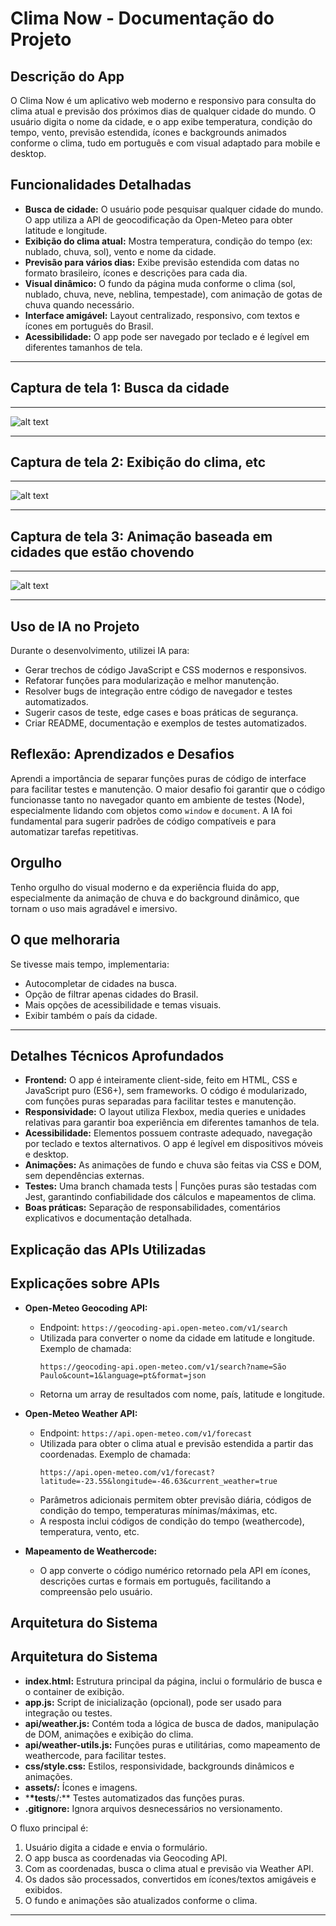 # Clima Now - Documentação do Projeto

## Descrição do App

O Clima Now é um aplicativo web moderno e responsivo para consulta do clima atual e previsão dos próximos dias de qualquer cidade do mundo. O usuário digita o nome da cidade, e o app exibe temperatura, condição do tempo, vento, previsão estendida, ícones e backgrounds animados conforme o clima, tudo em português e com visual adaptado para mobile e desktop.

## Funcionalidades Detalhadas

- **Busca de cidade:** O usuário pode pesquisar qualquer cidade do mundo. O app utiliza a API de geocodificação da Open-Meteo para obter latitude e longitude.
- **Exibição do clima atual:** Mostra temperatura, condição do tempo (ex: nublado, chuva, sol), vento e nome da cidade.
- **Previsão para vários dias:** Exibe previsão estendida com datas no formato brasileiro, ícones e descrições para cada dia.
- **Visual dinâmico:** O fundo da página muda conforme o clima (sol, nublado, chuva, neve, neblina, tempestade), com animação de gotas de chuva quando necessário.
- **Interface amigável:** Layout centralizado, responsivo, com textos e ícones em português do Brasil.
- **Acessibilidade:** O app pode ser navegado por teclado e é legível em diferentes tamanhos de tela.

---

## Captura de tela 1: Busca da cidade

---

![alt text](image-2.png)

---

## Captura de tela 2: Exibição do clima, etc

---

![alt text](image-1.png)

---

## Captura de tela 3: Animação baseada em cidades que estão chovendo

---

![alt text](image-3.png)

---

## Uso de IA no Projeto

Durante o desenvolvimento, utilizei IA para:

- Gerar trechos de código JavaScript e CSS modernos e responsivos.
- Refatorar funções para modularização e melhor manutenção.
- Resolver bugs de integração entre código de navegador e testes automatizados.
- Sugerir casos de teste, edge cases e boas práticas de segurança.
- Criar README, documentação e exemplos de testes automatizados.

## Reflexão: Aprendizados e Desafios

Aprendi a importância de separar funções puras de código de interface para facilitar testes e manutenção. O maior desafio foi garantir que o código funcionasse tanto no navegador quanto em ambiente de testes (Node), especialmente lidando com objetos como `window` e `document`. A IA foi fundamental para sugerir padrões de código compatíveis e para automatizar tarefas repetitivas.

## Orgulho

Tenho orgulho do visual moderno e da experiência fluida do app, especialmente da animação de chuva e do background dinâmico, que tornam o uso mais agradável e imersivo.

## O que melhoraria

Se tivesse mais tempo, implementaria:

- Autocompletar de cidades na busca.
- Opção de filtrar apenas cidades do Brasil.
- Mais opções de acessibilidade e temas visuais.
- Exibir também o país da cidade.

---

## Detalhes Técnicos Aprofundados

- **Frontend:** O app é inteiramente client-side, feito em HTML, CSS e JavaScript puro (ES6+), sem frameworks. O código é modularizado, com funções puras separadas para facilitar testes e manutenção.
- **Responsividade:** O layout utiliza Flexbox, media queries e unidades relativas para garantir boa experiência em diferentes tamanhos de tela.
- **Acessibilidade:** Elementos possuem contraste adequado, navegação por teclado e textos alternativos. O app é legível em dispositivos móveis e desktop.
- **Animações:** As animações de fundo e chuva são feitas via CSS e DOM, sem dependências externas.
- **Testes:** Uma branch chamada tests | Funções puras são testadas com Jest, garantindo confiabilidade dos cálculos e mapeamentos de clima.
- **Boas práticas:** Separação de responsabilidades, comentários explicativos e documentação detalhada.

## Explicação das APIs Utilizadas

## Explicações sobre APIs

- **Open-Meteo Geocoding API:**

  - Endpoint: `https://geocoding-api.open-meteo.com/v1/search`
  - Utilizada para converter o nome da cidade em latitude e longitude. Exemplo de chamada:
    ```
    https://geocoding-api.open-meteo.com/v1/search?name=São Paulo&count=1&language=pt&format=json
    ```
  - Retorna um array de resultados com nome, país, latitude e longitude.

- **Open-Meteo Weather API:**

  - Endpoint: `https://api.open-meteo.com/v1/forecast`
  - Utilizada para obter o clima atual e previsão estendida a partir das coordenadas. Exemplo de chamada:
    ```
    https://api.open-meteo.com/v1/forecast?latitude=-23.55&longitude=-46.63&current_weather=true
    ```
  - Parâmetros adicionais permitem obter previsão diária, códigos de condição do tempo, temperaturas mínimas/máximas, etc.
  - A resposta inclui códigos de condição do tempo (weathercode), temperatura, vento, etc.

- **Mapeamento de Weathercode:**
  - O app converte o código numérico retornado pela API em ícones, descrições curtas e formais em português, facilitando a compreensão pelo usuário.

## Arquitetura do Sistema

## Arquitetura do Sistema

- **index.html:** Estrutura principal da página, inclui o formulário de busca e o container de exibição.
- **app.js:** Script de inicialização (opcional), pode ser usado para integração ou testes.
- **api/weather.js:** Contém toda a lógica de busca de dados, manipulação de DOM, animações e exibição do clima.
- **api/weather-utils.js:** Funções puras e utilitárias, como mapeamento de weathercode, para facilitar testes.
- **css/style.css:** Estilos, responsividade, backgrounds dinâmicos e animações.
- **assets/:** Ícones e imagens.
- \***\*tests**/:\*\* Testes automatizados das funções puras.
- **.gitignore:** Ignora arquivos desnecessários no versionamento.

O fluxo principal é:

1. Usuário digita a cidade e envia o formulário.
2. O app busca as coordenadas via Geocoding API.
3. Com as coordenadas, busca o clima atual e previsão via Weather API.
4. Os dados são processados, convertidos em ícones/textos amigáveis e exibidos.
5. O fundo e animações são atualizados conforme o clima.

---
